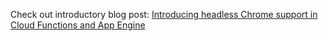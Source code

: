 Check out introductory blog post: [Introducing headless Chrome support in Cloud Functions and App Engine](https://cloud.google.com/blog/products/gcp/introducing-headless-chrome-support-in-cloud-functions-and-app-engine)
